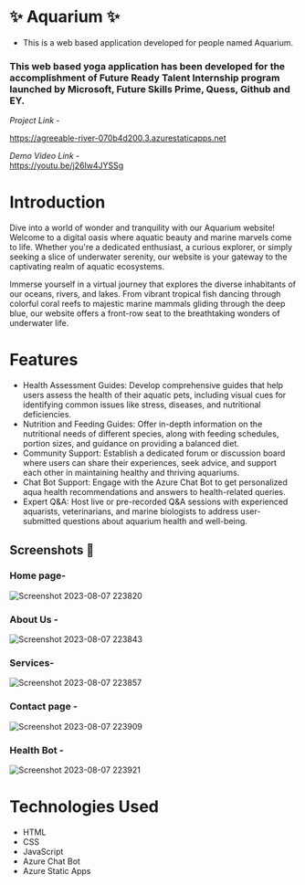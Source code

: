 # ✨ Aquarium  ✨

* This is a web based application developed for people named Aquarium.

### This web based yoga application has been developed for the accomplishment of Future Ready Talent Internship program launched by Microsoft, Future Skills Prime, Quess, Github and EY.

 

*Project Link* -

https://agreeable-river-070b4d200.3.azurestaticapps.net

*Demo Video Link* -  
https://youtu.be/j26Iw4JYSSg



# Introduction
Dive into a world of wonder and tranquility with our Aquarium website! Welcome to a digital oasis where aquatic beauty and marine marvels come to life. Whether you're a dedicated enthusiast, a curious explorer, or simply seeking a slice of underwater serenity, our website is your gateway to the captivating realm of aquatic ecosystems.

Immerse yourself in a virtual journey that explores the diverse inhabitants of our oceans, rivers, and lakes. From vibrant tropical fish dancing through colorful coral reefs to majestic marine mammals gliding through the deep blue, our website offers a front-row seat to the breathtaking wonders of underwater life.

# Features
- Health Assessment Guides: Develop comprehensive guides that help users assess the health of their aquatic pets, including visual cues for identifying common issues like stress, diseases, and nutritional deficiencies.
- Nutrition and Feeding Guides: Offer in-depth information on the nutritional needs of different species, along with feeding schedules, portion sizes, and guidance on providing a balanced diet.
- Community Support: Establish a dedicated forum or discussion board where users can share their experiences, seek advice, and support each other in maintaining healthy and thriving aquariums.
- Chat Bot Support: Engage with the Azure Chat Bot to get personalized aqua health recommendations and answers to health-related queries.
- Expert Q&A: Host live or pre-recorded Q&A sessions with experienced aquarists, veterinarians, and marine biologists to address user-submitted questions about aquarium health and well-being.


## Screenshots 📸
### Home page-

  
![Screenshot 2023-08-07 223820](https://github.com/20a31a04s5/project7/assets/136898520/02c055f0-a567-4bc5-8f89-c70d008182cb)



### About Us -


![Screenshot 2023-08-07 223843](https://github.com/20a31a04s5/project7/assets/136898520/9c467f61-9896-43e1-960e-771032c767ab)


### Services-


![Screenshot 2023-08-07 223857](https://github.com/20a31a04s5/project7/assets/136898520/30ede5a2-5559-45cb-a130-f1005f75b90d)




### Contact page -


![Screenshot 2023-08-07 223909](https://github.com/20a31a04s5/project7/assets/136898520/830d341d-873b-424d-a60a-fbaf4732923d)






### Health Bot -


![Screenshot 2023-08-07 223921](https://github.com/20a31a04s5/project7/assets/136898520/b31688e2-a33a-4ca5-9d8c-3a2c431076ae)




# Technologies Used
- HTML
- CSS
- JavaScript
- Azure Chat Bot
- Azure Static Apps

